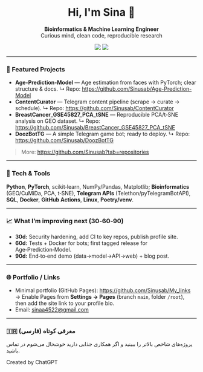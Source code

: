 <!-- Profile README: Sinusab/Sinusab -->


<h1 align="center">Hi, I'm Sina 👋</h1>
<p align="center">
<b>Bioinformatics & Machine Learning Engineer</b><br/>
Curious mind, clean code, reproducible research
</p>


<p align="center">
<a href="https://github.com/Sinusab?tab=followers"><img src="https://img.shields.io/github/followers/Sinusab?label=Follow&style=social" /></a>
<a href="https://github.com/Sinusab"><img src="https://komarev.com/ghpvc/?username=Sinusab&color=blue" /></a>
</p>


---


### 🔭 Featured Projects
- **Age-Prediction-Model** — Age estimation from faces with PyTorch; clear structure & docs.
↳ Repo: https://github.com/Sinusab/Age-Prediction-Model
- **ContentCurator** — Telegram content pipeline (scrape → curate → schedule).
↳ Repo: https://github.com/Sinusab/ContentCurator
- **BreastCancer_GSE45827_PCA_tSNE** — Reproducible PCA/t‑SNE analysis on GEO dataset.
↳ Repo: https://github.com/Sinusab/BreastCancer_GSE45827_PCA_tSNE
- **DoozBotTG** — A simple Telegram game bot; ready to deploy.
↳ Repo: https://github.com/Sinusab/DoozBotTG


> More: https://github.com/Sinusab?tab=repositories


---


### 🧰 Tech & Tools
**Python**, **PyTorch**, scikit‑learn, NumPy/Pandas, Matplotlib; **Bioinformatics** (GEO/CuMiDa, PCA, t‑SNE), **Telegram APIs** (Telethon/pyTelegramBotAPI), **SQL**, **Docker**, **GitHub Actions**, **Linux**, **Poetry/venv**.


---


### 📈 What I’m improving next (30‑60‑90)
- **30d:** Security hardening, add CI to key repos, publish profile site.
- **60d:** Tests + Docker for bots; first tagged release for Age‑Prediction‑Model.
- **90d:** End‑to‑end demo (data→model→API→web) + blog post.


---


### 🌐 Portfolio / Links
- Minimal portfolio (GitHub Pages): https://github.com/Sinusab/My_links
→ Enable Pages from **Settings → Pages** (branch `main`, folder `/root`), then add the site link to your profile bio.
- Email: sinaa4522@gmail.com


---


### 🇮🇷 معرفی کوتاه (فارسی)
پروژه‌های شاخص بالاتر را ببینید و اگر همکاری جذابی دارید خوشحال می‌شوم در تماس باشید.

Created by ChatGPT
